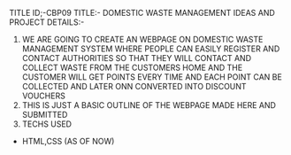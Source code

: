 TITLE ID;-CBP09
TITLE:- DOMESTIC WASTE MANAGEMENT
IDEAS AND PROJECT DETAILS:-
1) WE ARE GOING TO CREATE AN WEBPAGE ON DOMESTIC WASTE MANAGEMENT SYSTEM WHERE PEOPLE CAN EASILY REGISTER AND CONTACT AUTHORITIES SO THAT THEY WILL CONTACT AND COLLECT WASTE FROM THE CUSTOMERS HOME
AND THE CUSTOMER WILL GET POINTS EVERY TIME AND EACH POINT CAN BE COLLECTED AND LATER ONN CONVERTED INTO DISCOUNT VOUCHERS
2) THIS IS JUST A BASIC OUTLINE OF THE WEBPAGE MADE HERE AND SUBMITTED
3) TECHS USED
  - HTML,CSS (AS OF NOW)
